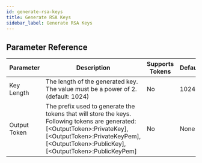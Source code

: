 ```yaml
---
id: generate-rsa-keys
title: Generate RSA Keys
sidebar_label: Generate RSA Keys
---
```





## Parameter Reference
| Parameter | Description | Supports Tokens | Default |
| -- | -- | -- | -- |
| Key Length | The length of the generated key. The value must be a power of 2. (default: 1024) | No | 1024 |
| Output Token | The prefix used to generate the tokens that will store the keys. Following tokens are generated: [&lt;OutputToken&gt;:PrivateKey], [&lt;OutputToken&gt;:PrivateKeyPem], [&lt;OutputToken&gt;:PublicKey], [&lt;OutputToken&gt;:PublicKeyPem] | No | None |
